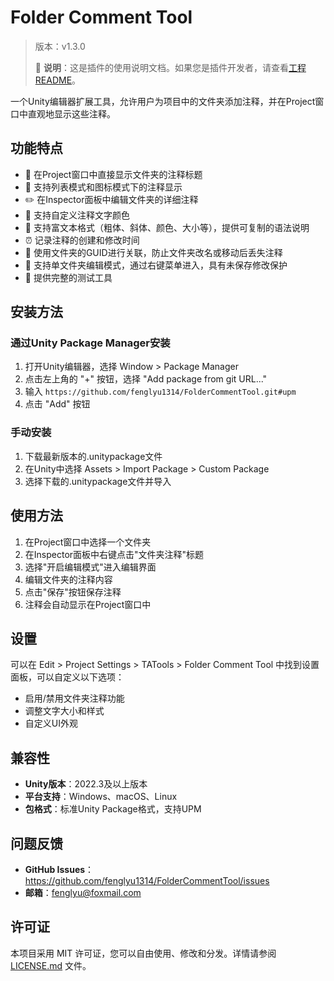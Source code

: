 # Folder Comment Tool

> 版本：v1.3.0
>
> 📖 **说明**：这是插件的使用说明文档。如果您是插件开发者，请查看[工程README](../../README.md)。

一个Unity编辑器扩展工具，允许用户为项目中的文件夹添加注释，并在Project窗口中直观地显示这些注释。

## 功能特点

- 📁 在Project窗口中直接显示文件夹的注释标题
- 🎨 支持列表模式和图标模式下的注释显示
- ✏️ 在Inspector面板中编辑文件夹的详细注释
- 🌈 支持自定义注释文字颜色
- 📝 支持富文本格式（粗体、斜体、颜色、大小等），提供可复制的语法说明
- ⏰ 记录注释的创建和修改时间
- 🎯 使用文件夹的GUID进行关联，防止文件夹改名或移动后丢失注释
- 🔄 支持单文件夹编辑模式，通过右键菜单进入，具有未保存修改保护
- 🔧 提供完整的测试工具

## 安装方法

### 通过Unity Package Manager安装

1. 打开Unity编辑器，选择 Window > Package Manager
2. 点击左上角的 "+" 按钮，选择 "Add package from git URL..."
3. 输入 `https://github.com/fenglyu1314/FolderCommentTool.git#upm`
4. 点击 "Add" 按钮

### 手动安装

1. 下载最新版本的.unitypackage文件
2. 在Unity中选择 Assets > Import Package > Custom Package
3. 选择下载的.unitypackage文件并导入

## 使用方法

1. 在Project窗口中选择一个文件夹
2. 在Inspector面板中右键点击"文件夹注释"标题
3. 选择"开启编辑模式"进入编辑界面
4. 编辑文件夹的注释内容
5. 点击"保存"按钮保存注释
6. 注释会自动显示在Project窗口中

## 设置

可以在 Edit > Project Settings > TATools > Folder Comment Tool 中找到设置面板，可以自定义以下选项：

- 启用/禁用文件夹注释功能
- 调整文字大小和样式
- 自定义UI外观

## 兼容性

- **Unity版本**：2022.3及以上版本
- **平台支持**：Windows、macOS、Linux
- **包格式**：标准Unity Package格式，支持UPM

## 问题反馈

- **GitHub Issues**：https://github.com/fenglyu1314/FolderCommentTool/issues
- **邮箱**：fenglyu@foxmail.com

## 许可证

本项目采用 MIT 许可证，您可以自由使用、修改和分发。详情请参阅 [LICENSE.md](LICENSE.md) 文件。
